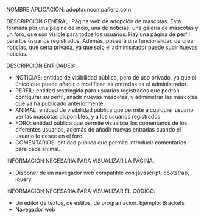NOMBRE APLICACIÓN: adoptauncompañero.com

DESCRIPCIÓN GENERAL: Página web de adopción de mascotas. Está formada por una página de incio, una  de noticias, una galería de mascotas y un foro, que son visible para todos los usuarios. Hay una página de perfil para los usuarios registrados. Además, poseerá una funcionalidad de crear noticias, que sería privada, ya que solo el administrador puede subir nuevas noticias.

DESCRIPCIÓN ENTIDADES:
* NOTICIAS: entidad de visibilidad pública, pero de uso privado, ya que el único que puede añadir o modificar las entradas es el administrador. 
* PERFIL: entidad restringida para usuarios registrados que podrán configurar su perfil, añadir nuevas mascotas, y administrar las mascotas que ya ha publicado anteriormente.
* ANIMAL: entidad de visibilidad pública que permite a cualquier usuario ver las mascotas disponibles, y a los usuarios registrados
* FORO: entidad pública que permite visualizar los comentarios de los diferentes usuarios, además de añadir nuevas entradas cuando el usuario lo desee en el foro.
* COMENTARIOS: entidad pública que permite introducir comentarios para cada animal.

INFORMACIÓN NECESARIA PARA VISUALIZAR LA PÁGINA:
* Disponer de un navegador web compatible con javascript, bootstrap, jquery.

INFORMACIÓN NECESARIA PARA VISUALIZAR EL CÓDIGO:
* Un editor de textos, de estilos, de programación. Ejemplo: Brackets
* Navegador web